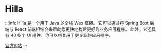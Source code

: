 # Hilla

:::info
Hilla 是一个用于 Java 的全栈 Web 框架。
它可以通过将 Spring Boot 后端与 React 前端相结合来帮助您更快地构建更好的业务应用程序。
此外，它还具有 40 多个 UI 组件，你可以将其用于更专业的应用程序。

[官方网站](https://hilla.dev/)
:::
